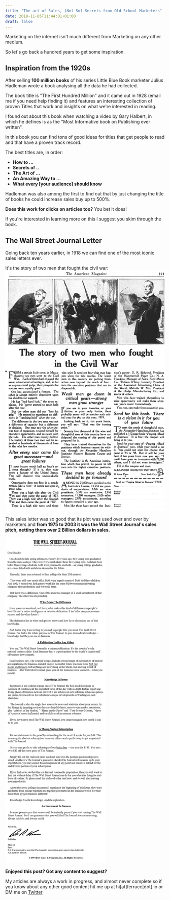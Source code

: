 ```yaml
---
title: "The art of Sales, (Not So) Secrets from Old School Marketers"
date: 2018-11-05T11:44:01+01:00
draft: false
---
```


Marketing on the internet isn't much different from Marketing on any other medium.

So let's go back a hundred years to get some inspiration.

## Inspiration from the 1920s

After selling **100 million books** of his series Little Blue Book marketer Julius Hadleman wrote a book analysing all the data he had collected.

The book title is "The First Hundred Million" and it came out in 1928 (email me if you need help finding it) and features an interesting collection of proven Titles that work and insights on what we're interested in reading.

I found out about this book when watching a video by Gary Halbert, in which he defines is as the "Most Informative book on Publishing ever written".

In this book you can find tons of good ideas for titles that get people to read and that have a proven track record.

The best titles are, in order:

* **How to ...**
* **Secrets of ..**
* **The Art of ...**
* **An Amazing Way to ...**
* **What every [your audience] should know**

Hadleman was also among the first to find out that by just changing the title of books he could increase sales buy up to 500%.

**Does this work for clicks on articles too?** You bet it does!

If you're interested in learning more on this I suggest you skim through the book.

## The Wall Street Journal Letter

Going back ten years earlier, in 1918 we can find one of the most iconic sales letters ever.

It's the story of two men that fought the civil war:
![](/civil-war.png)

This sales letter was so good that its plot was used over and over by marketers and **from 1975 to 2003 it was the Wall Street Journal's sales pitch, netting them over 2 Billion dollars in sales.**

![](/wsj-letter.png)



**Enjoyed this post? Got any content to suggest?**

My articles are always a work in progress, and almost never complete so if you know about any other good content hit me up at hi[at]ferrucc[dot].io or DM me on [Twitter](https://twitter.com/0xferruccio)
